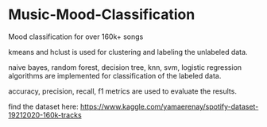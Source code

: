 # Music-Mood-Classification
Mood classification for over 160k+ songs



kmeans and hclust is used for clustering and labeling the unlabeled data.

naive bayes, random forest, decision tree, knn, svm, logistic regression algorithms are implemented for classification of the labeled data.

accuracy, precision, recall, f1 metrics are used to evaluate the results.


find the dataset here: https://www.kaggle.com/yamaerenay/spotify-dataset-19212020-160k-tracks
